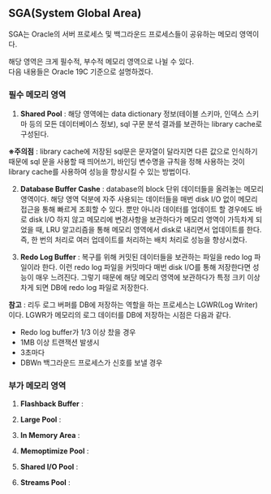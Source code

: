 ## SGA(System Global Area)

SGA는 Oracle의 서버 프로세스 및 백그라운드 프로세스들이 공유하는 메모리 영역이다.

해당 영역은 크게 필수적, 부수적 메모리 영역으로 나뉠 수 있다.   
다음 내용들은 Oracle 19C 기준으로 설명하겠다.   

### 필수 메모리 영역
1. **Shared Pool** : 해당 영역에는 data dictionary 정보(테이블 스키마, 인덱스 스키마 등의 모든 데이터베이스 정보), sql 구문 분석 결과를 보관하는 library cache로 구성된다.   


**※주의점** : library cache에 저장된 sql문은 문자열이 달라지면 다른 값으로 인식하기 때문에 sql 문을 사용할 때 띄어쓰기, 바인딩 변수명을 규칙을 정해 사용하는 것이 library cache를 사용하여 성능을 향상시킬 수 있는 방법이다.

2. **Database Buffer Cashe** : database의 block 단위 데이터들을 올려놓는 메모리 영역이다. 해당 영역 덕분에 자주 사용되는 데이터들을 매번 disk I/O 없이 메모리 접근을 통해 빠르게 조회할 수 있다. 뿐만 아니라 데이터를 업데이트 할 경우에도 바로 disk I/O 하지 않고 메모리에 변경사항을 보관하다가 메모리 영역이 가득차게 되었을 때, LRU 알고리즘을 통해 메모리 영역에서 disk로 내리면서 업데이트를 한다. 즉, 한 번의 처리로 여러 업데이트를 처리하는 배치 처리로 성능을 향상시켰다.


3. **Redo Log Buffer** : 복구를 위해 커밋된 데이터들을 보관하는 파일을 redo log 파일이라 한다. 이런 redo log 파일을 커밋마다 매번 disk I/O를 통해 저장한다면 성능이 매우 느려진다. 그렇기 때문에 해당 메모리 영역에 보관하다가 특정 크키 이상 차게 되면 DB에 redo log 파일로 저장한다.

**참고** : 리두 로그 버퍼를 DB에 저장하는 역할을 하는 프로세스는 LGWR(Log Writer)이다. LGWR가 메모리의 로그 데이터를 DB에 저장하는 시점은 다음과 같다.   

- Redo log buffer가 1/3 이상 찼을 경우
- 1MB 이상 트랜잭션 발생시
- 3초마다
- DBWn 백그라운드 프로세스가 신호를 보낼 경우

### 부가 메모리 영역

1. **Flashback Buffer** : 

2. **Large Pool** : 

3. **In Memory Area** : 

4. **Memoptimize Pool** : 

5. **Shared I/O Pool** : 

6. **Streams Pool** : 
